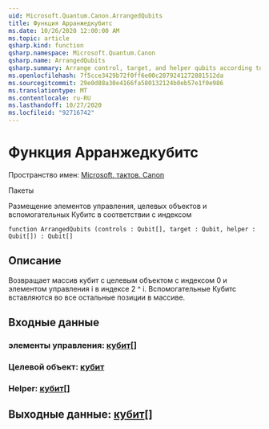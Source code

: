 ```yaml
---
uid: Microsoft.Quantum.Canon.ArrangedQubits
title: Функция Арранжедкубитс
ms.date: 10/26/2020 12:00:00 AM
ms.topic: article
qsharp.kind: function
qsharp.namespace: Microsoft.Quantum.Canon
qsharp.name: ArrangedQubits
qsharp.summary: Arrange control, target, and helper qubits according to an index
ms.openlocfilehash: 7f5cce3429b72f0ff6e00c2079241272881512da
ms.sourcegitcommit: 29e0d88a30e4166fa580132124b0eb57e1f0e986
ms.translationtype: MT
ms.contentlocale: ru-RU
ms.lasthandoff: 10/27/2020
ms.locfileid: "92716742"
---
```

# <a name="arrangedqubits-function"></a>Функция Арранжедкубитс

Пространство имен: [Microsoft. тактов. Canon](xref:Microsoft.Quantum.Canon)

Пакеты [](https://nuget.org/packages/)


Размещение элементов управления, целевых объектов и вспомогательных Кубитс в соответствии с индексом

```qsharp
function ArrangedQubits (controls : Qubit[], target : Qubit, helper : Qubit[]) : Qubit[]
```


## <a name="description"></a>Описание

Возвращает массив кубит с целевым объектом с индексом 0 и элементом управления i в индексе 2 ^ i.  Вспомогательные Кубитс вставляются во все остальные позиции в массиве.

## <a name="input"></a>Входные данные

### <a name="controls--qubit"></a>элементы управления: [кубит](xref:microsoft.quantum.lang-ref.qubit)[]




### <a name="target--qubit"></a>Целевой объект: [кубит](xref:microsoft.quantum.lang-ref.qubit)




### <a name="helper--qubit"></a>Helper: [кубит](xref:microsoft.quantum.lang-ref.qubit)[]





## <a name="output--qubit"></a>Выходные данные: [кубит](xref:microsoft.quantum.lang-ref.qubit)[]

